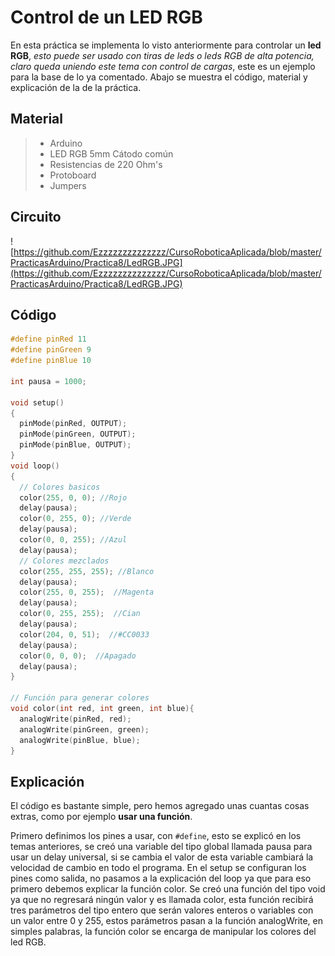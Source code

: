 # Control de un LED RGB

En esta práctica se implementa lo visto anteriormente para controlar un **led RGB**, _esto puede ser usado con tiras de leds o leds RGB de alta potencia, claro queda uniendo este tema con control de cargas_, este es un ejemplo para la base de lo ya comentado. Abajo se muestra el código, material y explicación de la de la práctica.

## Material 
> - Arduino
> - LED RGB 5mm Cátodo común
> - Resistencias de 220 Ohm's
> - Protoboard
> - Jumpers

## Circuito
![https://github.com/Ezzzzzzzzzzzzzz/CursoRoboticaAplicada/blob/master/PracticasArduino/Practica8/LedRGB.JPG](https://github.com/Ezzzzzzzzzzzzzz/CursoRoboticaAplicada/blob/master/PracticasArduino/Practica8/LedRGB.JPG)

## Código
```c
#define pinRed 11
#define pinGreen 9
#define pinBlue 10

int pausa = 1000;

void setup()
{
  pinMode(pinRed, OUTPUT);
  pinMode(pinGreen, OUTPUT);
  pinMode(pinBlue, OUTPUT);
}
void loop()
{
  // Colores basicos
  color(255, 0, 0);	//Rojo
  delay(pausa);
  color(0, 255, 0);	//Verde
  delay(pausa);
  color(0, 0, 255);	//Azul
  delay(pausa);
  // Colores mezclados
  color(255, 255, 255);	//Blanco
  delay(pausa);
  color(255, 0, 255);  //Magenta
  delay(pausa);
  color(0, 255, 255);  //Cian
  delay(pausa);
  color(204, 0, 51);  //#CC0033
  delay(pausa);
  color(0, 0, 0);  //Apagado
  delay(pausa);
}

// Función para generar colores
void color(int red, int green, int blue){
  analogWrite(pinRed, red);
  analogWrite(pinGreen, green);
  analogWrite(pinBlue, blue);
}
```

## Explicación
El código es bastante simple, pero hemos agregado unas cuantas cosas extras, como por ejemplo **usar una función**.

Primero definimos los pines a usar, con ``#define``, esto se explicó en los temas anteriores, se creó una  variable del tipo global llamada pausa para usar un delay universal, si se cambia el valor de esta variable
cambiará la velocidad de cambio en todo el programa.
En el setup se configuran los pines como salida, no pasamos a la explicación del loop ya que para eso
primero debemos explicar la función color.
Se creó una función del tipo void ya que no regresará ningún valor y es llamada color, esta función recibirá
tres parámetros del tipo entero que serán valores enteros o variables con un valor entre 0 y 255, estos parámetros pasan a la función analogWrite, en simples palabras, la función color se encarga de manipular los colores del led RGB.
<!--stackedit_data:
eyJoaXN0b3J5IjpbMjEzNjk2NTIwOSw5NzcwNDg0NTNdfQ==
-->